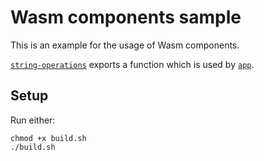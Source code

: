 # Wasm components sample

This is an example for the usage of Wasm components.

[`string-operations`](string-operations/wit/world.wit) exports a function which is used by [`app`](app/wit/world.wit).

## Setup

Run either:

```
chmod +x build.sh
./build.sh
```
